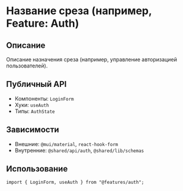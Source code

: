 # Название среза (например, Feature: Auth)

## Описание

Описание назначения среза (например, управление авторизацией пользователей).

## Публичный API

- Компоненты: `LoginForm`
- Хуки: `useAuth`
- Типы: `AuthState`

## Зависимости

- Внешние: `@mui/material`, `react-hook-form`
- Внутренние: `@shared/api/auth`, `@shared/lib/schemas`

## Использование

```tsx
import { LoginForm, useAuth } from "@features/auth";
```
